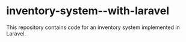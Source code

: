 # inventory-system--with-laravel
This repository contains code for an inventory system implemented in Laravel.
